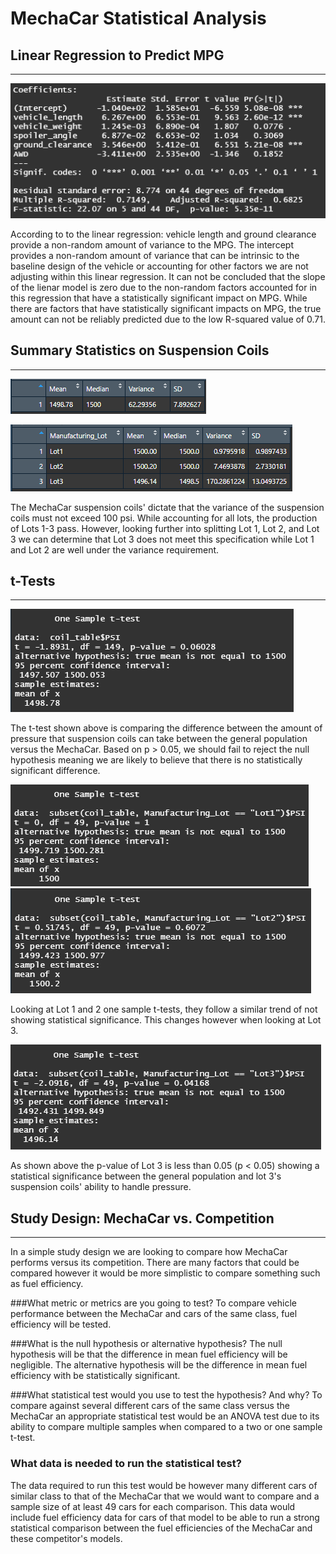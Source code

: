 # MechaCar Statistical Analysis

## Linear Regression to Predict MPG
---
![MPG Linear Regression](./Resources/Images/MPGLinearRegression.png)

According to to the linear regression: vehicle length and ground clearance provide a non-random amount of variance to the MPG. The intercept provides a non-random amount of variance that can be intrinsic to the baseline design of the vehicle or accounting for other factors we are not adjusting within this linear regression. It can not be concluded that the slope of the lienar model is zero due to the non-random factors accounted for in this regression that have a statistically significant impact on MPG. While there are factors that have statistically significant impacts on MPG, the true amount can not be reliably predicted due to the low R-squared value of 0.71.

## Summary Statistics on Suspension Coils
---
![Total Summary](./Resources/Images/total_summary.png)

![Lot Summary](./Resources/Images/lot_summary.png)

The MechaCar suspension coils' dictate that the variance of the suspension coils must not exceed 100 psi. While accounting for all lots, the production of Lots 1-3 pass. However, looking further into splitting Lot 1, Lot 2, and Lot 3 we can determine that Lot 3 does not meet this specification while Lot 1 and Lot 2 are well under the variance requirement. 

## t-Tests
---
![Combined Lot t-Test](./Resources/Images/lot_ttest.png)

The t-test shown above is comparing the difference between the amount of pressure that suspension coils can take between the general population versus the MechaCar. Based on p > 0.05, we should fail to reject the null hypothesis meaning we are likely to believe that there is no statistically significant difference.

![Lot 1 t-Test](./Resources/Images/lot1_ttest.png)
![Lot 2 t-Test](./Resources/Images/lot2_ttest.png)

Looking at Lot 1 and 2 one sample t-tests, they follow a similar trend of not showing statistical significance. This changes however when looking at Lot 3.

![Lot 3 t-Test](./Resources/Images/lot3_ttest.png)

As shown above the p-value of Lot 3 is less than 0.05 (p < 0.05) showing a statistical significance between the general population and lot 3's suspension coils' ability to handle pressure.

## Study Design: MechaCar vs. Competition
---
In a simple study design we are looking to compare how MechaCar performs versus its competition. There are many factors that could be compared however it would be more simplistic to compare something such as fuel efficiency.

###What metric or metrics are you going to test?
To compare vehicle performance between the MechaCar and cars of the same class, fuel efficiency will be tested.

###What is the null hypothesis or alternative hypothesis?
The null hypothesis will be that the difference in mean fuel efficiency will be negligible. The alternative hypothesis will be the difference in mean fuel efficiency with be statistically significant.

###What statistical test would you use to test the hypothesis? And why?
To compare against several different cars of the same class versus the MechaCar an appropriate statistical test would be an ANOVA test due to its ability to compare multiple samples when compared to a two or one sample t-test.

### What data is needed to run the statistical test?
The data required to run this test would be however many different cars of similar class to that of the MechaCar that we would want to compare and a sample size of at least 49 cars for each comparison. This data would include fuel efficiency data for cars of that model to be able to run a strong statistical comparison between the fuel efficiencies of the MechaCar and these competitor's models. 